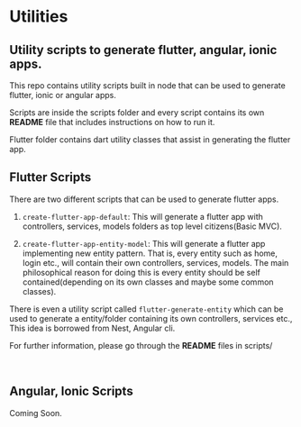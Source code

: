 # Utilities

## Utility scripts to generate flutter, angular, ionic apps.

This repo contains utility scripts built in node that can be used to generate flutter, ionic or angular apps.

Scripts are inside the scripts folder and every script contains its own **README** file that includes instructions on how to run it.

Flutter folder contains dart utility classes that assist in generating the flutter app.

## Flutter Scripts

There are two different scripts that can be used to generate flutter apps.

1. `create-flutter-app-default`: This will generate a flutter app with controllers, services, models folders as top level citizens(Basic MVC).

2. `create-flutter-app-entity-model`: This will generate a flutter app implementing new entity pattern. That is, every entity such as home, login etc., will contain their own controllers, services, models. The main philosophical reason for doing this is every entity should be self contained(depending on its own classes and maybe some common classes).

There is even a utility script called `flutter-generate-entity` which can be used to generate a entity/folder containing its own controllers, services etc., This idea is borrowed from Nest, Angular cli.

For further information, please go through the **README** files in scripts/

<br>

## Angular, Ionic Scripts

Coming Soon.
